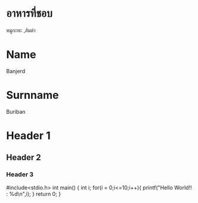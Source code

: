 # อาหารที่ชอบ
หมูกะทะ ,ส้มตำ
# Name
Banjerd
# Surnname
Buriban

# Header 1
## Header 2
### Header 3

#include<stdio.h>
int main()
{
int i;
for(i = 0;i<=10;i++){
printf("Hello World!! : %d\n",i);
}
return 0;
}
